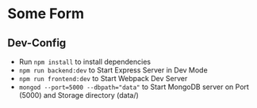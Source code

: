 # Some Form

## Dev-Config

- Run `npm install` to install dependencies
- `npm run backend:dev` to Start Express Server in Dev Mode
- `npm run frontend:dev` to Start Webpack Dev Server
- `mongod --port=5000 --dbpath="data"` to Start MongoDB server on Port (5000) and Storage directory (data/)
